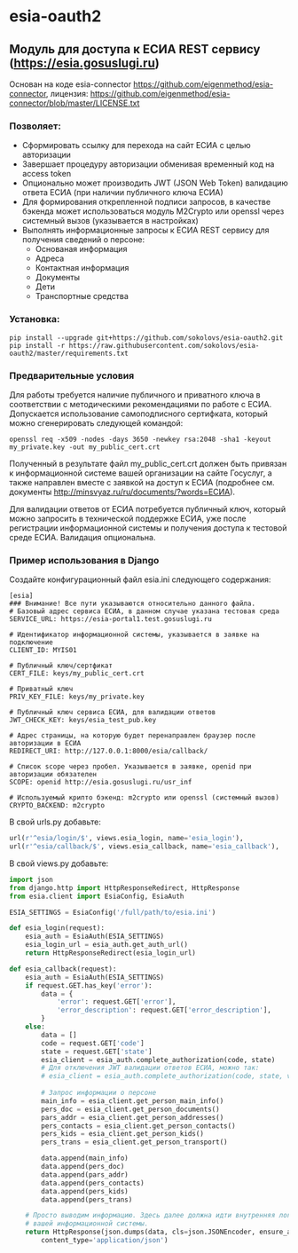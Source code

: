 # esia-oauth2
## Модуль для доступа к ЕСИА REST сервису (https://esia.gosuslugi.ru)
Основан на коде esia-connector https://github.com/eigenmethod/esia-connector, лицензия: https://github.com/eigenmethod/esia-connector/blob/master/LICENSE.txt 

### Позволяет:
* Сформировать ссылку для перехода на сайт ЕСИА с целью авторизации
* Завершает процедуру авторизации обменивая временный код на access token
* Опционально может производить JWT (JSON Web Token) валидацию ответа ЕСИА (при наличии публичного ключа ЕСИА)
* Для формирования открепленной подписи запросов, в качестве бэкенда может использоваться 
  модуль M2Crypto или openssl через системный вызов (указывается в настройках)
* Выполнять информационные запросы к ЕСИА REST сервису для получения сведений о персоне:
    * Основаная информация
    * Адреса
    * Контактная информация
    * Документы
    * Дети
    * Транспортные средства

### Установка:
```
pip install --upgrade git+https://github.com/sokolovs/esia-oauth2.git
pip install -r https://raw.githubusercontent.com/sokolovs/esia-oauth2/master/requirements.txt
```

### Предварительные условия

Для работы требуется наличие публичного и приватного ключа в соответствии с методическими рекомендациями
по работе с ЕСИА. Допускается использование самоподписного сертифката, который можно сгенерировать
следующей командой:
```
openssl req -x509 -nodes -days 3650 -newkey rsa:2048 -sha1 -keyout my_private.key -out my_public_cert.crt
```

Полученный в результате файл my_public_cert.crt должен быть привязан к информационной системе вашей организации
на сайте Госуслуг, а также направлен вместе с заявкой на доступ к ЕСИА
(подробнее см. документы http://minsvyaz.ru/ru/documents/?words=ЕСИА).

Для валидации ответов от ЕСИА потребуется публичный ключ, который можно запросить в технической поддержке ЕСИА,
уже после регистрации информационной системы и получения доступа к тестовой среде ЕСИА. Валидация опциональна.

### Пример использования в Django

Создайте конфигурационный файл esia.ini следующего содержания:
```
[esia]
### Внимание! Все пути указываются относительно данного файла. 
# Базовый адрес сервиса ЕСИА, в данном случае указана тестовая среда
SERVICE_URL: https://esia-portal1.test.gosuslugi.ru

# Идентификатор информационной системы, указывается в заявке на подключение
CLIENT_ID: MYIS01

# Публичный ключ/сертфикат
CERT_FILE: keys/my_public_cert.crt

# Приватный ключ
PRIV_KEY_FILE: keys/my_private.key

# Публичный ключ сервиса ЕСИА, для валидации ответов
JWT_CHECK_KEY: keys/esia_test_pub.key

# Адрес страницы, на которую будет перенаправлен браузер после авторизации в ЕСИА
REDIRECT_URI: http://127.0.0.1:8000/esia/callback/

# Список scope через пробел. Указывается в заявке, openid при авторизации обязателен
SCOPE: openid http://esia.gosuslugi.ru/usr_inf

# Используемый крипто бэкенд: m2crypto или openssl (системный вызов)
CRYPTO_BACKEND: m2crypto
```

В свой urls.py добавьте:
```python
url(r'^esia/login/$', views.esia_login, name='esia_login'),
url(r'^esia/callback/$', views.esia_callback, name='esia_callback'),
```

В свой views.py добавьте:
```python
import json
from django.http import HttpResponseRedirect, HttpResponse
from esia.client import EsiaConfig, EsiaAuth

ESIA_SETTINGS = EsiaConfig('/full/path/to/esia.ini')

def esia_login(request):
    esia_auth = EsiaAuth(ESIA_SETTINGS)
    esia_login_url = esia_auth.get_auth_url()
    return HttpResponseRedirect(esia_login_url)

def esia_callback(request):
    esia_auth = EsiaAuth(ESIA_SETTINGS)
    if request.GET.has_key('error'):
        data = {
            'error': request.GET['error'],
            'error_description': request.GET['error_description'],
        }
    else:
        data = []
        code = request.GET['code']
        state = request.GET['state']
        esia_client = esia_auth.complete_authorization(code, state)
        # Для отключения JWT валидации ответов ЕСИА, можно так:
        # esia_client = esia_auth.complete_authorization(code, state, validate_token=False)
        
        # Запрос информации о персоне
        main_info = esia_client.get_person_main_info()
        pers_doc = esia_client.get_person_documents()
        pars_addr = esia_client.get_person_addresses()
        pers_contacts = esia_client.get_person_contacts()
        pers_kids = esia_client.get_person_kids()
        pers_trans = esia_client.get_person_transport()

        data.append(main_info)
        data.append(pers_doc)
        data.append(pars_addr)
        data.append(pers_contacts)
        data.append(pers_kids)
        data.append(pers_trans)

    # Просто выводим информацию. Здесь далее должна идти внутренняя логика авторизации
    # вашей информационной системы.
    return HttpResponse(json.dumps(data, cls=json.JSONEncoder, ensure_ascii=False, indent=4),
        content_type='application/json')
```
